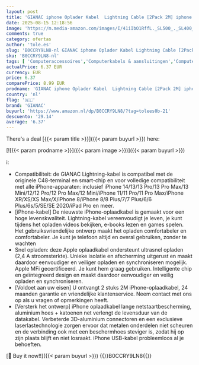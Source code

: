 ```yaml
---
layout: post
title: 'GIANAC iphone Oplader Kabel  Lightning Cable [2Pack 2M] iphone Kabel iPhone Charger USB Snel Opladen Kabel Lood Compatibel met iPhone 14/13/12/11/Pro/Xs Max/X/8/7/Plus/6S/6/SE/5S iPad and More'
date: 2025-08-15 12:18:56
image: 'https://m.media-amazon.com/images/I/41iIbO1RffL._SL500_._SL400_.jpg'
comments: true
category: ofertas
author: 'tole.es'
slug: 'B0CCRY9LN8-nl GIANAC iphone Oplader Kabel Lightning Cable [2Pack 2M]...'
sku: 'B0CCRY9LN8-nl'
tags: [ 'Computeraccessoires','Computerkabels & aansluitingen','Computers, onderdelen & accessoires','Elektronica','Kabels & accessoires','Lightning-kabels','gianac','🇳🇱', ]
actualPrice: 6.37 EUR
currency: EUR
price: 6.37
comparePrice: 8.99 EUR
prodname: 'GIANAC iphone Oplader Kabel  Lightning Cable [2Pack 2M] iphone Kabel iPhone Charger USB Snel Opladen Kabel Lood Compatibel met iPhone 14/13/12/11/Pro/Xs Max/X/8/7/Plus/6S/6/SE/5S iPad and More'
country: 'nl'
flag: '🇳🇱'
brand: 'GIANAC'
buyurl: 'https://www.amazon.nl/dp/B0CCRY9LN8/?tag=tolees0b-21'
descuento: '29.14'
average: '6.37'
---
```


There's a deal [{{< param title >}}]({{< param buyurl >}})  here:

[![{{< param prodname >}}]({{< param image >}})]({{< param buyurl >}})

ℹ️:

- Compatibiliteit: de GIANAC Lightning-kabel is compatibel met de originele C48-terminal en smart-chip en voor volledige compatibiliteit met alle iPhone-apparaten: inclusief iPhone 14/13/13 Pro/13 Pro Max/13 Mini/12/12 Pro/12 Pro Max/12 Mini/iPhone 11/11 Pro/11 Pro Max/iPhone XR/XS/XS Max/X/iPhone 8/iPhone 8/8 Plus/7/7 Plus/6/6 Plus/6s/5/SE/SE 2020/iPad Pro en meer.
- [iPhone-kabel] De nieuwste iPhone-oplaadkabel is gemaakt voor een hoge levenskwaliteit. Lightning-kabel vereenvoudigt je leven, je kunt tijdens het opladen videos bekijken, e-books lezen en games spelen. Het gebruiksvriendelijke ontwerp maakt het opladen comfortabeler en comfortabeler. Je kunt je telefoon altijd en overal gebruiken, zonder te wachten
- Snel opladen: deze Apple oplaadkabel ondersteunt ultrasnel opladen (2,4 A stroomsterkte). Unieke isolatie en afscherming uitgerust en maakt daardoor eenvoudiger en veiliger opladen en synchroniseren mogelijk. Apple MFi gecertificeerd. Je kunt hem graag gebruiken. Intelligente chip en geïntegreerd design en maakt daardoor eenvoudiger en veilig opladen en synchroniseren.
- [Voldoet aan uw eisen] U ontvangt 2 stuks 2M iPhone-oplaadkabel, 24 maanden garantie en vriendelijke klantenservice. Neem contact met ons op als u vragen of opmerkingen heeft.
- [Versterk het ontwerp] iPhone oplaadkabel lange netstaartbescherming, aluminium hoes + katoenen net verlengt de levensduur van de datakabel. Verbeterde 3D-aluminium connectoren en een exclusieve laserlastechnologie zorgen ervoor dat metalen onderdelen niet scheuren en de verbinding ook met een beschermhoes steviger is, zodat hij op zijn plaats blijft en niet losraakt. iPhone USB-kabel probleemloos al je behoeften.

[🛒 Buy it now!!]({{< param buyurl >}})
{{<world>}}B0CCRY9LN8{{</world>}}
